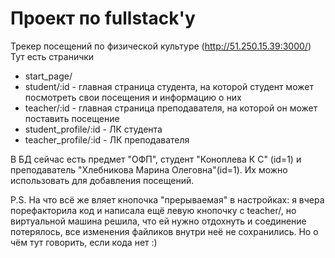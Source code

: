 # Проект по fullstack'у

Трекер посещений по физической культуре (http://51.250.15.39:3000/)
Тут есть странички
- start_page/
- student/:id - главная страница студента, на которой студент может посмотреть свои посещения и информацию о них
- teacher/:id - главная страница преподавателя, на которой он может поставить посещение
- student_profile/:id - ЛК студента
- teacher_profile/:id - ЛК преподавателя

В БД сейчас есть предмет "ОФП", студент "Коноплева К С" (id=1) и преподаватель "Хлебникова Марина Олеговна"(id=1). Их можно использовать для добавления посещений.
  
P.S. На что всё же вляет кнопочка "прерываемая" в настройках: я вчера порефакторила код и написала ещё левую кнопочку с teacher/<id>, но виртуальной машина решила, что ей нужно отдохнуть и соединение потерялось, все изменения файликов внутри неё не сохранились. Но о чём тут говорить, если кода нет :)

